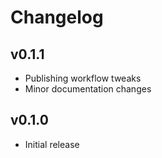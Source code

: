 # Changelog

## v0.1.1

- Publishing workflow tweaks
- Minor documentation changes

## v0.1.0

- Initial release
